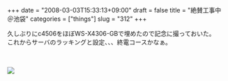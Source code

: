 +++
date = "2008-03-03T15:33:13+09:00"
draft = false
title = "絶賛工事中＠池袋"
categories = ["things"]
slug = "312"
+++

久しぶりにc4506をほぼWS-X4306-GBで埋めたので記念に撮っておいた。<br />
これからサーバのラッキングと設定、、、終電コースかなぁ。<br />
<br />
<br />

<p>
<a rel="lightbox" href="https://keruru.net/images/47cb9ba87e022-080303-151957.jpg"><img src="https://keruru.net/images/47cb9ba87e022-thumb_080303-151957.jpg" border="0" /></a>
</p>
